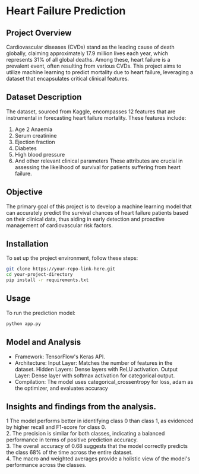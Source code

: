 # Heart Failure Prediction

## Project Overview
Cardiovascular diseases (CVDs) stand as the leading cause of death globally, claiming approximately 17.9 million lives each year, which represents 31% of all global deaths. Among these, heart failure is a prevalent event, often resulting from various CVDs. This project aims to utilize machine learning to predict mortality due to heart failure, leveraging a dataset that encapsulates critical clinical features.

## Dataset Description
The dataset, sourced from Kaggle, encompasses 12 features that are instrumental in forecasting heart failure mortality. These features include:
1. Age
2 Anaemia
3. Serum creatinine
4. Ejection fraction
5. Diabetes
6. High blood pressure
7. And other relevant clinical parameters
These attributes are crucial in assessing the likelihood of survival for patients suffering from heart failure.

## Objective
The primary goal of this project is to develop a machine learning model that can accurately predict the survival chances of heart failure patients based on their clinical data, thus aiding in early detection and proactive management of cardiovascular risk factors.

## Installation
To set up the project environment, follow these steps:

```bash
git clone https://your-repo-link-here.git
cd your-project-directory
pip install -r requirements.txt
```

## Usage
To run the prediction model:
```bash
python app.py
```

## Model and Analysis
- Framework: TensorFlow's Keras API.
- Architecture:
    Input Layer: Matches the number of features in the dataset.
    Hidden Layers: Dense layers with ReLU activation.
    Output Layer: Dense layer with softmax activation for categorical output.
- Compilation: The model uses categorical_crossentropy for loss, adam as the optimizer, and evaluates accuracy

## Insights and findings from the analysis.
1 The model performs better in identifying class 0 than class 1, as evidenced by higher recall and F1-score for class 0.  
2. The precision is similar for both classes, indicating a balanced performance in terms of positive prediction accuracy.  
3. The overall accuracy of 0.68 suggests that the model correctly predicts the class 68% of the time across the entire dataset.  
4. The macro and weighted averages provide a holistic view of the model's performance across the classes.  


